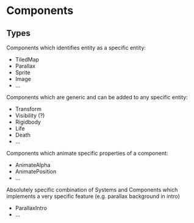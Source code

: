 # Components

## Types

Components which identifies entity as a specific entity:

- TiledMap
- Parallax
- Sprite
- Image
- ...

Components which are generic and can be added to any specific entity:

- Transform
- Visibility (?)
- Rigidbody
- Life
- Death
- ...

Components which animate specific properties of a component:

- AnimateAlpha
- AnimatePosition
- ...

Absolutely specific combination of Systems and Components which implements a very specific feature (e.g. parallax background in intro)

- ParallaxIntro
- ...
